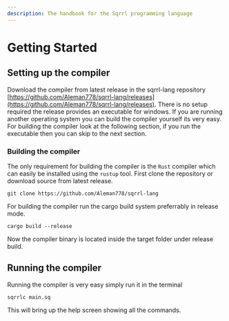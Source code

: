 ```yaml
---
description: The handbook for the Sqrrl programming language
---
```


# Getting Started

## Setting up the compiler

Download the compiler from latest release in the sqrrl-lang repository [https://github.com/Aleman778/sqrrl-lang/releases](https://github.com/Aleman778/sqrrl-lang/releases). There is no setup required the release provides an executable for windows. If you are running another operating system you can build the compiler yourself its very easy. For building the compiler look at the following section, if you run the executable then you can skip to the next section.

### Building the compiler

The only requirement for building the compiler is the `Rust` compiler which can easily be installed using the `rustup` tool. First clone the repository or download source from latest release.

```text
git clone https://github.com/Aleman778/sqrrl-lang
```

For building the compiler run the cargo build system preferrably in release mode.

```text
cargo build --release
```

Now the compiler binary is located inside the target folder under release build.

## Running the compiler

Running the compiler is very easy simply run it in the terminal 

```text
sqrrlc main.sq
```

This will bring up the help screen showing all the commands.



